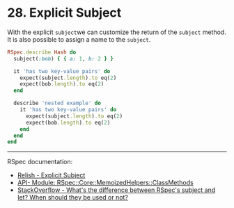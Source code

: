 # 28. Explicit Subject

With the explicit `subject`we can customize the return of the `subject` method. It is also possible to assign a name to the `subject`.

```ruby
RSpec.describe Hash do
  subject(:bob) { { a: 1, b: 2 } }

  it 'has two key-value pairs' do
    expect(subject.length).to eq(2)
    expect(bob.length).to eq(2)
  end

  describe 'nested example' do
    it 'has two key-value pairs' do
      expect(subject.length).to eq(2)
      expect(bob.length).to eq(2)
    end
  end
end
```

---

RSpec documentation:

- [Relish - Explicit Subject](https://relishapp.com/rspec/rspec-core/v/3-12/docs/subject/explicit-subject)
- [API- Module: RSpec::Core::MemoizedHelpers::ClassMethods](https://rspec.info/documentation/3.12/rspec-core/RSpec/Core/MemoizedHelpers/ClassMethods.html)
- [StackOverflow - What's the difference between RSpec's subject and let? When should they be used or not?](https://stackoverflow.com/questions/38437162/whats-the-difference-between-rspecs-subject-and-let-when-should-they-be-used)
